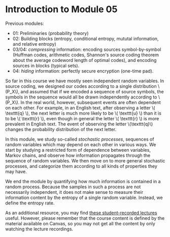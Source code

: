 # Introduction to Module 05

<p>Previous modules:</p>
<ul>
<li>01: Preliminaries (probability theory)</li>
<li>02: Building blocks (entropy, conditional entropy, mututal information, and relative entropy)</li>
<li>03/04: <em>compressing </em>information: encoding sources symbol-by-symbol (Huffman codes, arithmetic codes, Shannon's source coding theorem about the average codeword length of optimal codes), and encoding sources in blocks (typical sets).</li>
<li>04: <em>hiding</em> information: perfectly secure encryption (one-time pad).</li>
</ul>
<p>So far in this course we have mostly seen independent random variables. In source coding, we designed our codes according to a single distribution \(P_X\), and assumed that if we encoded a sequence of source symbols, the symbols in the sequence would all be drawn independently according to \(P_X\). In the real world, however, subsequent events are often dependent on each other. For example, in an English text, after observing a letter \( \texttt{q} \), the next letter is much more likely to be \( \texttt{u} \) than it is to be \( \texttt{r} \), even though in general the letter \( \texttt{r} \) is more prevalent in English text. The event of observing the letter \(\texttt{q}\) changes the probability distribution of the next letter.</p>
<p>In this module, we study so-called <em>stochastic processes</em>, sequences of random variables which may depend on each other in various ways. We start by studying a restricted form of dependence between variables, Markov chains, and observe how information propagates through the sequence of random variables. We then move on to more general stochastic processes, and categorize them according to all kinds of properties they may have.</p>
<p>We end the module by quantifying how much information is contained in a random process. Because the samples in such a process are not necessarily independent, it does not make sense to measure their information content by the entropy of a single random variable. Instead, we define the entropy rate.</p>
<p>As an additional resource, you may find <a href="https://www.youtube.com/playlist?list=PLij6EOUQRtG9VOAsI11Wh2gDv4h5G2oPy">these student-recorded lectures</a> useful. However, please remember that the course content is defined by the material available on Canvas, so you may not get all the content by only watching the lecture recordings.</p>